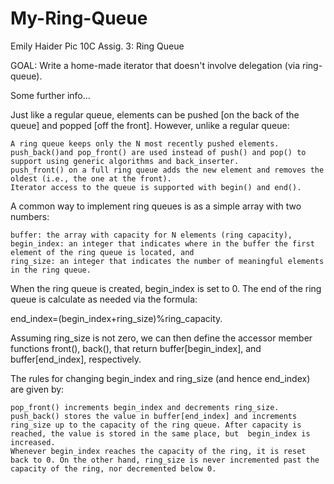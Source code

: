 # My-Ring-Queue

Emily Haider 
Pic 10C 
Assig. 3: Ring Queue

GOAL: Write a home-made iterator that doesn't involve delegation (via ring-queue).

Some further info...

Just like a regular queue, elements can be pushed [on the back of the queue] and popped [off the front]. However, unlike a regular queue:

    A ring queue keeps only the N most recently pushed elements.
    push_back()and pop_front() are used instead of push() and pop() to support using generic algorithms and back_inserter.
    push_front() on a full ring queue adds the new element and removes the oldest (i.e., the one at the front).
    Iterator access to the queue is supported with begin() and end().


A common way to implement ring queues is as a simple array with two numbers:

    buffer: the array with capacity for N elements (ring capacity), 
    begin_index: an integer that indicates where in the buffer the first element of the ring queue is located, and
    ring_size: an integer that indicates the number of meaningful elements in the ring queue.

When the ring queue is created, begin_index is set to 0. The end of the ring queue is calculate as needed via the formula:

end_index=(begin_index+ring_size)%ring_capacity.

Assuming ring_size is not zero, we can then define the accessor member functions front(), back(), that return buffer[begin_index], and buffer[end_index], respectively.


The rules for changing begin_index and ring_size (and hence end_index) are given by:

    pop_front() increments begin_index and decrements ring_size.
    push_back() stores the value in buffer[end_index] and increments ring_size up to the capacity of the ring queue. After capacity is reached, the value is stored in the same place, but  begin_index is increased.
    Whenever begin_index reaches the capacity of the ring, it is reset back to 0. On the other hand, ring_size is never incremented past the capacity of the ring, nor decremented below 0.
